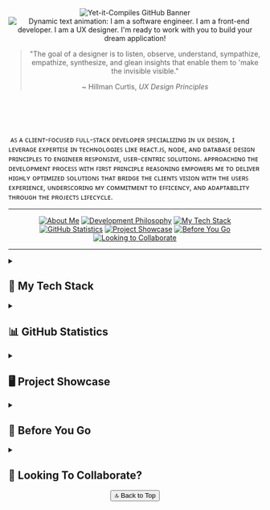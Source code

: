 <!-- Defines GitHub Banner and Dynamically Typed Freelance Text -->
<header>
  <img src="https://github.com/yet-it-compiles/yet-it-compiles/assets/43221618/2c07de6d-ad50-466c-b2ea-3f596a438d0b"
  alt="Yet-it-Compiles GitHub Banner">
  <img src="https://readme-typing-svg.demolab.com?font=Fira+Code&pause=1000&background=FFFFFF00&width=800&lines=I+am+a+software+engineer.;I+am+a+front-end+developer.;I+am+a+UX+designer.;and+I'm+ready+to+work+with+you+to+build+your+dream+application!"
  alt="Dynamic text animation: I am a software engineer. I am a front-end developer. I am a UX designer. I'm ready to work with you to build your dream application!"


  <section aria-labelledby="profile-quote" id="development-philosophy">
    <blockquote align="center">
      <p>"The goal of a designer is to listen, observe, understand, sympathize, empathize, synthesize, and glean insights that enable them to 'make the invisible visible."</p>
      <footer>~ Hillman Curtis, <cite>UX Design Principles</cite></footer>
    </blockquote>
  </section>
</header>

<br/>

<section aria-label="developer-intro" id="about-me">
  <p>
    &nbsp;ᴀꜱ ᴀ ᴄʟɪᴇɴᴛ-ꜰᴏᴄᴜꜱᴇᴅ ꜰᴜʟʟ-ꜱᴛᴀᴄᴋ ᴅᴇᴠᴇʟᴏᴘᴇʀ ꜱᴘᴇᴄɪᴀʟɪᴢɪɴɢ ɪɴ ᴜx ᴅᴇꜱɪɢɴ, ɪ ʟᴇᴠᴇʀᴀɢᴇ ᴇxᴘᴇʀᴛɪꜱᴇ ɪɴ ᴛᴇᴄʜɴᴏʟᴏɢɪᴇꜱ ʟɪᴋᴇ ʀᴇᴀᴄᴛ.ᴊꜱ, ɴᴏᴅᴇ, ᴀɴᴅ ᴅᴀᴛᴀʙᴀꜱᴇ ᴅᴇꜱɪɢɴ ᴘʀɪɴᴄɪᴘʟᴇꜱ ᴛᴏ ᴇɴɢɪɴᴇᴇʀ ʀᴇꜱᴘᴏɴꜱɪᴠᴇ, ᴜꜱᴇʀ-ᴄᴇɴᴛʀɪᴄ ꜱᴏʟᴜᴛɪᴏɴꜱ. ᴀᴘᴘʀᴏᴀᴄʜɪɴɢ ᴛʜᴇ ᴅᴇᴠᴇʟᴏᴘᴍᴇɴᴛ ᴘʀᴏᴄᴇꜱꜱ ᴡɪᴛʜ ꜰɪʀꜱᴛ ᴘʀɪɴᴄɪᴘʟᴇ ʀᴇᴀꜱᴏɴɪɴɢ ᴇᴍᴘᴏᴡᴇʀꜱ ᴍᴇ ᴛᴏ ᴅᴇʟɪᴠᴇʀ ʜɪɢʜʟʏ ᴏᴘᴛɪᴍɪᴢᴇᴅ ꜱᴏʟᴜᴛɪᴏɴꜱ ᴛʜᴀᴛ ʙʀɪᴅɢᴇ ᴛʜᴇ ᴄʟɪᴇɴᴛꜱ ᴠɪꜱɪᴏɴ ᴡɪᴛʜ ᴛʜᴇ ᴜꜱᴇʀꜱ ᴇxᴘᴇʀɪᴇɴᴄᴇ, ᴜɴᴅᴇʀꜱᴄᴏʀɪɴɢ ᴍʏ ᴄᴏᴍᴍɪᴛᴍᴇɴᴛ ᴛᴏ ᴇꜰꜰɪᴄᴇɴᴄʏ, ᴀɴᴅ ᴀᴅᴀᴘᴛᴀʙɪʟɪᴛʏ ᴛʜʀᴏᴜɢʜ ᴛʜᴇ ᴘʀᴏᴊᴇᴄᴛꜱ ʟɪꜰᴇᴄʏᴄʟᴇ.
  </p>
</section>

<hr>

<section align="center">
  <nav>
    <a href="#about-me"><img src="https://img.shields.io/badge/About%20Me-Informational?style=flat&logo=github&logoColor=white&color=2bbc8a" alt="About Me"></a>
    <a href="#development-philosophy"><img src="https://img.shields.io/badge/Development%20Philosophy-Important?style=flat&logo=markdown&logoColor=white&color=blue" alt="Development Philosophy"></a>
    <a href="#my-tech-stack"><img src="https://img.shields.io/badge/My%20Tech%20Stack-Tools?style=flat&logo=visual-studio-code&logoColor=white&color=orange" alt="My Tech Stack"></a>
    <a href="#github-statistics"><img src="https://img.shields.io/badge/GitHub%20Statistics-Stats?style=flat&logo=github&logoColor=white&color=yellow" alt="GitHub Statistics"></a>
    <a href="#project-showcase"><img src="https://img.shields.io/badge/Project%20Showcase-Projects?style=flat&logo=github&logoColor=white&color=brightgreen" alt="Project Showcase"></a>
    <a href="#before-you-go"><img src="https://img.shields.io/badge/Before%20You%20Go-Note?style=flat&logo=github&logoColor=white&color=red" alt="Before You Go"></a>
    <a href="#collaborate"><img src="https://img.shields.io/badge/Looking%20to%20Collaborate-Collaboration?style=flat&logo=handshake&logoColor=white&color=9333EA" alt="Looking to Collaborate"></a>
  </nav>
</section>

<hr />

<main>
  <details id="my-tech-stack">
    <summary>
      <h2>💼 My Tech Stack</h2>
    </summary>
    <h3>👨🏻‍💻 Programming Languages</h3>
      <section align="center">
        &nbsp;<img src="https://techstack-generator.vercel.app/js-icon.svg" alt="icon" width="65"/>
          <img
        src="https://cdn.jsdelivr.net/gh/devicons/devicon/icons/nodejs/nodejs-original-wordmark.svg"
        height="55"
        width="55"
        alt="Node logo"
        />
        <img
        src="https://cdn.jsdelivr.net/gh/devicons/devicon/icons/html5/html5-original.svg"
        height="55"
        width="55"
        alt="HTML5 logo"
        />
        &nbsp;
        <img
        src="https://cdn.jsdelivr.net/gh/devicons/devicon/icons/css3/css3-original.svg"
        height="55"
        width="55"
        alt="CSS3 logo"
        />
        &nbsp;
        <img
        src="https://cdn.jsdelivr.net/gh/devicons/devicon/icons/sass/sass-original.svg"
        height="55"
        width="55"
        alt="SASS logo"
        />
        &nbsp;
        <img
        src="https://cdn.jsdelivr.net/gh/devicons/devicon/icons/python/python-original.svg"
        height="55"
        width="55"
        alt="Python logo"
        />
        &nbsp;
        <img
        src="https://cdn.jsdelivr.net/gh/devicons/devicon/icons/mysql/mysql-original.svg"
        height="55"
        width="55"
        alt="MySql logo"
        />
        &nbsp;
        <img
        src="https://cdn.jsdelivr.net/gh/devicons/devicon/icons/markdown/markdown-original.svg"
        height="55"
        width="55"
        alt="Markdown logo"
        />
        &nbsp;
        <img
        src="https://cdn.jsdelivr.net/gh/devicons/devicon/icons/php/php-original.svg"
        height="55"
        width="55"
        alt="PHP logo"
        />
      </section>
      
  <br />

  <!-- 🎞️ Frameworks and Libraries 🎞️ -->
  <h3>🎞️ Frameworks and Libraries</h3>
  <section align="center">
    <img
    src="https://cdn.jsdelivr.net/gh/devicons/devicon/icons/react/react-original.svg"
    height="55"
    width="55"
    alt="React logo"
    />
    &nbsp;
    <img
    src="https://cdn.jsdelivr.net/gh/devicons/devicon/icons/materialui/materialui-original.svg"
    height="55"
    width="55"
    alt="Material UI logo"
    />
    &nbsp;
    <img
    src="https://cdn.jsdelivr.net/gh/devicons/devicon/icons/discordjs/discordjs-original.svg"
    height="55"
    width="55"
    alt="Discord.js logo"
    />
    &nbsp;
    <img
    src="https://cdn.jsdelivr.net/gh/devicons/devicon/icons/typescript/typescript-original.svg"
    height="55"
    width="55"
    alt="TypeScript logo"
    />
  </section>
  
  <br/>
  
  <h3> 🛠️ Software Development Tools </h3>
  <section align="center">
    <img src="https://cdn.jsdelivr.net/gh/devicons/devicon/icons/vscode/vscode-original.svg" height="55" width="55" alt="VS Code logo"  />
    &nbsp; <img src="https://cdn.jsdelivr.net/gh/devicons/devicon/icons/figma/figma-original.svg" height="55" width="55" alt="Figma logo"  />
    &nbsp; <img src="https://cdn.jsdelivr.net/gh/devicons/devicon/icons/git/git-original.svg" height="55" width="55" alt="GIT logo" />
    &nbsp; <img src="https://cdn.jsdelivr.net/gh/devicons/devicon/icons/linux/linux-original.svg" height="90" width="90" alt="Linux logo" />
    &nbsp; <img src="https://cdn.jsdelivr.net/gh/devicons/devicon/icons/confluence/confluence-original.svg" height="55" width="55" alt="Confluence logo"  />
    &nbsp; <img src="https://cdn.jsdelivr.net/gh/devicons/devicon/icons/jira/jira-original.svg" height="55" width="55" alt="Jira logo"  />
    &nbsp; <svg viewBox="0 0 128 128" height="55" width="55" alt="GitHub logo">
    &nbsp; <img src="https://cdn.jsdelivr.net/gh/devicons/devicon/icons/babel/babel-original.svg" height="55" width="55" alt="Babel logo"/>
    &nbsp; <img src="https://cdn.jsdelivr.net/gh/devicons/devicon/icons/docker/docker-original-wordmark.svg" height="55" width="55" alt="Docker logo"/>
    &nbsp; <g fill="#fff">
  <path fill-rule="evenodd" clip-rule="evenodd" d="M64 5.103c-33.347 0-60.388 27.035-60.388 60.388 0 26.682 17.303 49.317 41.297 57.303 3.017.56 4.125-1.31 4.125-2.905 0-1.44-.056-6.197-.082-11.243-16.8 3.653-20.345-7.125-20.345-7.125-2.747-6.98-6.705-8.836-6.705-8.836-5.48-3.748.413-3.67.413-3.67 6.063.425 9.257 6.223 9.257 6.223 5.386 9.23 14.127 6.562 17.573 5.02.542-3.903 2.107-6.568 3.834-8.076-13.413-1.525-27.514-6.704-27.514-29.843 0-6.593 2.36-11.98 6.223-16.21-.628-1.52-2.695-7.662.584-15.98 0 0 5.07-1.623 16.61 6.19C53.7 35 58.867 34.327 64 34.304c5.13.023 10.3.694 15.127 2.033 11.526-7.813 16.59-6.19 16.59-6.19 3.287 8.317 1.22 14.46.593 15.98 3.872 4.23 6.215 9.617 6.215 16.21 0 23.194-14.127 28.3-27.574 29.796 2.167 1.874 4.097 5.55 4.097 11.183 0 8.08-.07 14.583-.07 16.572 0 1.607 1.088 3.49 4.148 2.897 23.98-7.994 41.263-30.622 41.263-57.294C124.388 32.14 97.35 5.104 64 5.104z"></path><path d="M26.484 91.806c-.133.3-.605.39-1.035.185-.44-.196-.685-.605-.543-.906.13-.31.603-.395 1.04-.188.44.197.69.61.537.91zm2.446 2.729c-.287.267-.85.143-1.232-.28-.396-.42-.47-.983-.177-1.254.298-.266.844-.14 1.24.28.394.426.472.984.17 1.255zM31.312 98.012c-.37.258-.976.017-1.35-.52-.37-.538-.37-1.183.01-1.44.373-.258.97-.025 1.35.507.368.545.368 1.19-.01 1.452zm3.261 3.361c-.33.365-1.036.267-1.552-.23-.527-.487-.674-1.18-.343-1.544.336-.366 1.045-.264 1.564.23.527.486.686 1.18.333 1.543zm4.5 1.951c-.147.473-.825.688-1.51.486-.683-.207-1.13-.76-.99-1.238.14-.477.823-.7 1.512-.485.683.206 1.13.756.988 1.237zm4.943.361c.017.498-.563.91-1.28.92-.723.017-1.308-.387-1.315-.877 0-.503.568-.91 1.29-.924.717-.013 1.306.387 1.306.88zm4.598-.782c.086.485-.413.984-1.126 1.117-.7.13-1.35-.172-1.44-.653-.086-.498.422-.997 1.122-1.126.714-.123 1.354.17 1.444.663zm0 0"></path>
    </g></svg>
  </section>

  <br/>
  <!-- Databases and Cloud Hosting -->
  <h3>🗄️ Databases and Cloud Hosting 🗄️</h3>
    <section align="center">
      <img src="https://cdn.jsdelivr.net/gh/devicons/devicon/icons/mongodb/mongodb-original-wordmark.svg" height="55" width="55" alt="MONGO DB logo" />
      &nbsp; <img src="https://cdn.jsdelivr.net/gh/devicons/devicon/icons/firebase/firebase-plain-wordmark.svg" height="55" width="55" alt="Firebase logo" />
      &nbsp; <img src="https://cdn.jsdelivr.net/gh/devicons/devicon/icons/googlecloud/googlecloud-original.svg" height="55" width="55" alt="Google Cloud logo"  />
      &nbsp; <img src="https://cdn.jsdelivr.net/gh/devicons/devicon/icons/heroku/heroku-plain-wordmark.svg" height="55" width="55" alt="Heroku logo" />
      &nbsp; <img src="https://cdn.jsdelivr.net/gh/devicons/devicon/icons/sqlite/sqlite-original-wordmark.svg" height="55" width="55" alt="SQL Lite logo"/>
      &nbsp; <img src="https://cdn.jsdelivr.net/gh/devicons/devicon/icons/mysql/mysql-original-wordmark.svg" height="55" width="55" alt="SQL logo"/>
    </section>
  </details>

  <!-- GITHUB STATISTICS -->
 <details id="github-statistics">
    <summary><h2>📊 GitHub Statistics</h2></summary>
    <section align="center">
      <h3>⌚ How I Spend My Time</h3>
      <!--WakaTime-->
      <h2>Time Programming This Week: 
        <img src="https://wakatime.com/badge/user/900d093a-59cb-4186-aa67-5d97b0eb1066.svg" alt="Total time coded since May 12 2023" /> </br> Time Programming This Year: <a href="https://github.com/yourusername">
  <img src="https://img.shields.io/badge/Wakkatime-613 hrs 08 mins-blue?logo=wakatime" alt="GitHub Badge">
</a>
      </h2>
      </h2>
      <br/>
      <!--Most Used Languages -->
      <img src="https://github-readme-stats.vercel.app/api/top-langs/?username=yet-it-compiles&theme=radical&hide_border=false&include_all_commits=true&count_private=true&layout=compact" alt="">
      <br/>
      <div style="display: flex; justify-content: center; gap: 20px; margin-top: 10px;">
        <!--🔥 Development Streak -->
        <img src="https://github-readme-streak-stats.herokuapp.com/?user=yet-it-compiles&theme=radical&hide_border=false" alt="" style="width: 48%; height: 200px;" />
        <!--🎓 Hat -->
        <img src="https://github-readme-stats.vercel.app/api?username=yet-it-compiles&theme=radical&hide_border=false&include_all_commits=true&count_private=true" alt="" " />
      </div>
      <br/>      
      <!--GitHub Graph -->
      <img alt="yet-it-compiles Activity Graph" src="https://github-readme-activity-graph.vercel.app/graph/?username=yet-it-compiles&bg_color=1F222E&color=F8D866&line=F85D7F&point=FFFFFF&hide_border=true" />
    </section>
</details>
  
  <!-- Top Projects -->
  <details id="project-showcase">
    <summary><h2> 🖥️ Project Showcase </h2></summary>
    <section >
      <a href="https://github.com/yet-it-compiles/SLPScribe" target="_blank"><img align="center" src="https://github-readme-stats.vercel.app/api/pin/?username=Yet-it-Compiles&repo=SLPScribe&theme=dracula" alt="" /></a> &nbsp; &nbsp;
      <a href="https://github.com/yet-it-compiles/Stockonix-Tracker" target="_blank"><img align="center" src="https://github-readme-stats.vercel.app/api/pin/?username=Yet-it-Compiles&repo=Stockonix-Tracker&theme=dracula" /></a>
    </section>
  <br>
    <section>
      <a href="https://github.com/yet-it-compiles/JP-Cripps-Bot" target="_blank"><img align="center" src="https://github-readme-stats.vercel.app/api/pin/?username=Yet-it-Compiles&repo=JP-Cripps-Bot&theme=dracula" /></a> &nbsp; &nbsp;
      <a href="https://github.com/yet-it-compiles/NexusFlow" target="_blank"><img align="center" src="https://github-readme-stats.vercel.app/api/pin/?username=Yet-it-Compiles&repo=NexusFlow&theme=dracula" /></a> &nbsp; &nbsp;
    </section>
    
  </details>
  <!-- BEFORE YOU GO -->
  <details id="before-you-go">
    <summary><h2>🫠 Before You Go </h2></summary>
    <section style="display: flex; justify-content: center;">
      <a href="https://github.com/yet-it-compiles/Stockonix-Tracker" target="_blank">
        <img align="center" src="https://github.com/yet-it-compiles/yet-it-compiles/blob/main/assets/Yet-it-Compiles-Before-You-Go-Transparent.png?ex=673eeab0&is=673d9930&hm=64519ed98cf849c3577416d0ed89f28a882e1f6a6a9c6ce2476da59f0c6fc0aa&=&format=webp&quality=lossless&width=468&height=468" />
      </a>
    </section>
  </details>
  
  <!-- Colloboration -->
  <details id="looking-to-collaborate">
    <summary><h2>🚀 Looking To Collaborate?</h2></summary>
    <p>Whether you’re seeking a results-driven professional or looking to collaborate with a full-stack developer and UX/UI designer to bring an idea to life, solve complex technical challenges, or enhance and refine an existing project, I’m here to help. I excel at quickly assimilating into a team’s culture and aligning with its objectives, or supporting entrepreneurs in transforming their visions into scalable, performance-oriented, and community-engaging solutions. Here’s how I can:</p>
    <ul>
      <li> <a href="https://emoji.gg/emoji/93619-jumpingstar"><img src="https://cdn3.emoji.gg/emojis/93619-jumpingstar.gif" width="30px" height="30px" alt="JumpingStar"></a> <strong>Expertise You Can Trust:</strong> I’m not just a developer or UI designer—I’m a strategic problem solver, committed to helping validate your ideas, analyze their potential, and bring them to life optimized to your goals, and the projects long-term success. From concept to deployment, I provide detailed project roadmaps, transparent communication, and innovative solutions tailored to your needs.</li>
      <li><img src='https://raw.githubusercontent.com/ShahriarShafin/ShahriarShafin/main/Assets/handshake.gif' width="30px" height="30px"> <strong>Collaborative With Purpose:</strong> I specialize in creating user-focused applications with a strong emphasis on design, functionality, and scalability. Whether you're starting from scratch or refining an existing project, I bring a results-oriented approach while tailoring the solution for maximum community enguagement to every collaboration.</li>
      <li><a href="https://emoji.gg/emoji/14169-iphone"><img src="https://cdn3.emoji.gg/emojis/14169-iphone.gif" width="30px" height="30px" alt="iPhone"></a><strong>Lets Connect!  <br> I'd love to hear abour your project, and how you feel I could help. Reach out via <a href="mailto:Yet.it.Compiles.LLC@Gmail.com">email</a> or connect on <a href="https://www.linkedin.com/in/tyler-unsworth-9385a8183/">LinkedIn</a> to discuss how we can work together to achieve bringing your vision to life.
      </li> 
    </ul>
    <p>Thank you for visiting—I’m excited about the prospect of contributing to your team or project and working together to achieve success.</p>
        <a href="https://www.linkedin.com/in/tyler-unsworth-9385a8183/"><img alt="LinkedIn" src="https://img.shields.io/badge/linkedin%20-%230077B5.svg?&style=flat&logo=linkedin&logoColor=white"/></a> &nbsp;
<a href="mailto:Yet.it.Compiles.LLC@gmail.com"><img alt="Gmail" src="https://img.shields.io/badge/Gmail-D14836?style=flat&logo=gmail&logoColor=white" /></a> &nbsp;
  </details>
  
  <footer id="cta-footer" align="center">
    <div align="center">
      <a href="#top">
        <button>
        🔝 Back to Top
        </button>
      </a>
    </div>
  </footer>
</main>






